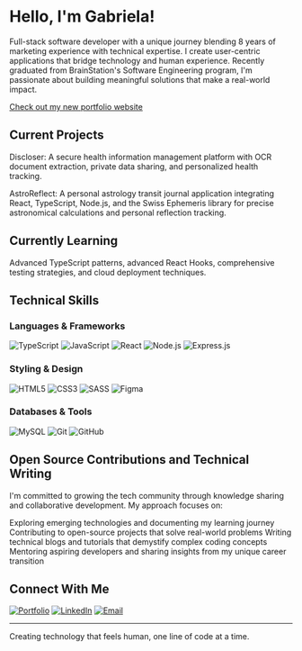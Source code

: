 # Hello, I'm Gabriela! 

Full-stack software developer with a unique journey blending 8 years of marketing experience with technical expertise. I create user-centric applications that bridge technology and human experience. Recently graduated from BrainStation's Software Engineering program, I'm passionate about building meaningful solutions that make a real-world impact.

[Check out my new portfolio website](https://gcsb.me)

## Current Projects

Discloser: A secure health information management platform with OCR document extraction, private data sharing, and personalized health tracking.

AstroReflect: A personal astrology transit journal application integrating React, TypeScript, Node.js, and the Swiss Ephemeris library for precise astronomical calculations and personal reflection tracking.

## Currently Learning

Advanced TypeScript patterns, advanced React Hooks, comprehensive testing strategies, and cloud deployment techniques.

## Technical Skills

### Languages & Frameworks
![TypeScript](https://img.shields.io/badge/-TypeScript-3178C6?style=flat-square&logo=typescript&logoColor=white)
![JavaScript](https://img.shields.io/badge/-JavaScript-F7DF1E?style=flat-square&logo=javascript&logoColor=black)
![React](https://img.shields.io/badge/-React-61DAFB?style=flat-square&logo=react&logoColor=black)
![Node.js](https://img.shields.io/badge/-Node.js-339933?style=flat-square&logo=nodedotjs&logoColor=white)
![Express.js](https://img.shields.io/badge/-Express-000000?style=flat-square&logo=express&logoColor=white)

### Styling & Design
![HTML5](https://img.shields.io/badge/-HTML5-E34F26?style=flat-square&logo=html5&logoColor=white)
![CSS3](https://img.shields.io/badge/-CSS3-1572B6?style=flat-square&logo=css3&logoColor=white)
![SASS](https://img.shields.io/badge/-SASS-CC6699?style=flat-square&logo=sass&logoColor=white)
![Figma](https://img.shields.io/badge/-Figma-F24E1E?style=flat-square&logo=figma&logoColor=white)

### Databases & Tools
![MySQL](https://img.shields.io/badge/-MySQL-4479A1?style=flat-square&logo=mysql&logoColor=white)
![Git](https://img.shields.io/badge/-Git-F05032?style=flat-square&logo=git&logoColor=white)
![GitHub](https://img.shields.io/badge/-GitHub-181717?style=flat-square&logo=github&logoColor=white)

## Open Source Contributions and Technical Writing

I'm committed to growing the tech community through knowledge sharing and collaborative development. My approach focuses on:

Exploring emerging technologies and documenting my learning journey
Contributing to open-source projects that solve real-world problems
Writing technical blogs and tutorials that demystify complex coding concepts
Mentoring aspiring developers and sharing insights from my unique career transition

## Connect With Me
[![Portfolio](https://img.shields.io/badge/-Portfolio-000000?style=flat-square&logo=react&logoColor=white)](https://gcsb.me)
[![LinkedIn](https://img.shields.io/badge/-LinkedIn-0077B5?style=flat-square&logo=linkedin&logoColor=white)](https://linkedin.com/in/gabcsb)
[![Email](https://img.shields.io/badge/-Email-D14836?style=flat-square&logo=gmail&logoColor=white)](mailto:gcdbarreira@gmail.com)

---
Creating technology that feels human, one line of code at a time.

